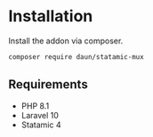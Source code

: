 # Installation

Install the addon via composer.

```sh
composer require daun/statamic-mux
```

## Requirements

- PHP 8.1
- Laravel 10
- Statamic 4
